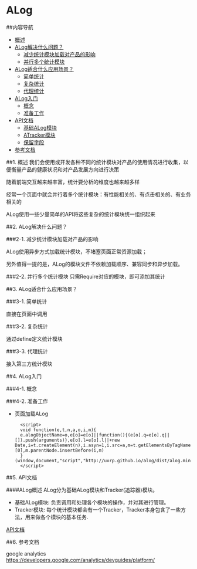 ALog
=======

##内容导航
* [概述](#1-)
* [ALog解决什么问题？](#2-)
   * [减少统计模块加载对产品的影响](#2-1-)
   * [并行多个统计模块](#2-2-)
* [ALog适合什么应用场景？](#3-)
   * [简单统计](#3-1-)
   * [复杂统计](#3-2-)
   * [代理统计](#3-3-)
* [ALog入门](#4-)
   * [概念](#4-1-)
   * [准备工作](#4-2-)
* [API文档](#5-)
   * [基础ALog模块](#5-1-)
   * [ATracker模块](#5-2-)
   * [保留字段](#5-3-)
* [参考文档](#6-)
 
##1. 概述
我们会使用或开发各种不同的统计模块对产品的使用情况进行收集，以便衡量产品的健康状况和对产品发展方向进行决策

随着前端交互越来越丰富，统计要分析的维度也越来越多样

经常一个页面中就会并行着多个统计模块：有性能相关的、有点击相关的、有业务相关的

ALog使用一些少量简单的API将这些复杂的统计模块统一组织起来

##2. ALog解决什么问题？

###2-1. 减少统计模块加载对产品的影响

ALog使用异步方式加载统计模块，不堵塞页面正常资源加载；

另外值得一提的是，ALog的模块文件不依赖加载顺序、兼容同步和异步加载。

###2-2. 并行多个统计模块
只需Require对应的模块，即可添加其统计

##3. ALog适合什么应用场景？

###3-1. 简单统计

直接在页面中调用

###3-2. 复杂统计

通过define定义统计模块

###3-3. 代理统计

接入第三方统计模块

##4. ALog入门

###4-1. 概念

###4-2. 准备工作
+ 页面加载ALog

		<script>
		void function(e,t,n,a,o,i,m){
		e.alogObjectName=o,e[o]=e[o]||function(){(e[o].q=e[o].q||[]).push(arguments)},e[o].l=e[o].l||+new Date,i=t.createElement(n),i.asyn=1,i.src=a,m=t.getElementsByTagName(n)[0],m.parentNode.insertBefore(i,m)
		}(window,document,"script","http://uxrp.github.io/alog/dist/alog.min.js","alog");
		</script>

##5. API文档

####ALog概述
ALog分为基础ALog模块和Tracker(追踪器)模块。

* 基础ALog模块: 负责调用和处理各个模块的操作，并对其进行管理。
* Tracker模块: 每个统计模块都会有一个Tracker，Tracker本身包含了一些方法，用来做各个模块的基本任务.

[API文档](./API.md)

##6. 参考文档

google analytics https://developers.google.com/analytics/devguides/platform/

